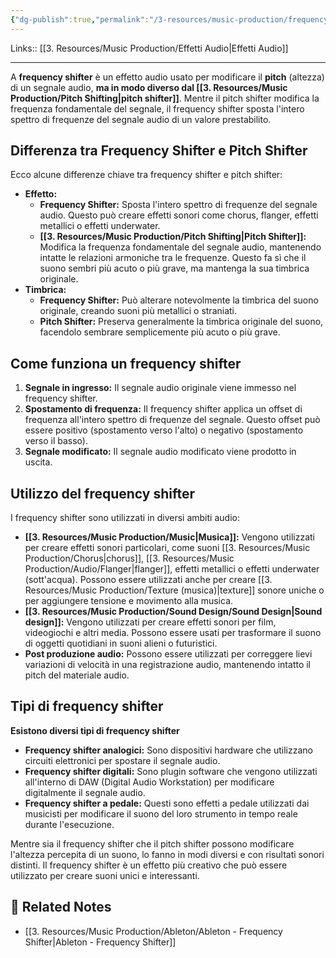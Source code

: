 ```yaml
---
{"dg-publish":true,"permalink":"/3-resources/music-production/frequency-shifter/"}
---
```


Links:: [[3. Resources/Music Production/Effetti Audio\|Effetti Audio]]

---
A **frequency shifter** è un effetto audio usato per modificare il **pitch** (altezza) di un segnale audio, **ma in modo diverso dal [[3. Resources/Music Production/Pitch Shifting\|pitch shifter]]**. Mentre il pitch shifter modifica la frequenza fondamentale del segnale, il frequency shifter sposta l'intero spettro di frequenze del segnale audio di un valore prestabilito.

## Differenza tra Frequency Shifter e Pitch Shifter

Ecco alcune differenze chiave tra frequency shifter e pitch shifter:

- **Effetto:**
    - **Frequency Shifter:** Sposta l'intero spettro di frequenze del segnale audio. Questo può creare effetti sonori come chorus, flanger, effetti metallici o effetti underwater.
    - **[[3. Resources/Music Production/Pitch Shifting\|Pitch Shifter]]:** Modifica la frequenza fondamentale del segnale audio, mantenendo intatte le relazioni armoniche tra le frequenze. Questo fa sì che il suono sembri più acuto o più grave, ma mantenga la sua timbrica originale.
- **Timbrica:**
    - **Frequency Shifter:** Può alterare notevolmente la timbrica del suono originale, creando suoni più metallici o straniati.
    - **Pitch Shifter:** Preserva generalmente la timbrica originale del suono, facendolo sembrare semplicemente più acuto o più grave.

## Come funziona un frequency shifter

1. **Segnale in ingresso:** Il segnale audio originale viene immesso nel frequency shifter.
2. **Spostamento di frequenza:** Il frequency shifter applica un offset di frequenza all'intero spettro di frequenze del segnale. Questo offset può essere positivo (spostamento verso l'alto) o negativo (spostamento verso il basso).
3. **Segnale modificato:** Il segnale audio modificato viene prodotto in uscita.

## Utilizzo del frequency shifter

I frequency shifter sono utilizzati in diversi ambiti audio:

- **[[3. Resources/Music Production/Music\|Musica]]:** Vengono utilizzati per creare effetti sonori particolari, come suoni [[3. Resources/Music Production/Chorus\|chorus]], [[3. Resources/Music Production/Audio/Flanger\|flanger]], effetti metallici o effetti underwater (sott'acqua). Possono essere utilizzati anche per creare [[3. Resources/Music Production/Texture (musica)\|texture]] sonore uniche o per aggiungere tensione e movimento alla musica.
- **[[3. Resources/Music Production/Sound Design/Sound Design\|Sound design]]:** Vengono utilizzati per creare effetti sonori per film, videogiochi e altri media. Possono essere usati per trasformare il suono di oggetti quotidiani in suoni alieni o futuristici.
- **Post produzione audio:** Possono essere utilizzati per correggere lievi variazioni di velocità in una registrazione audio, mantenendo intatto il pitch del materiale audio.

## Tipi di frequency shifter

**Esistono diversi tipi di frequency shifter**

- **Frequency shifter analogici:** Sono dispositivi hardware che utilizzano circuiti elettronici per spostare il segnale audio.
- **Frequency shifter digitali:** Sono plugin software che vengono utilizzati all'interno di DAW (Digital Audio Workstation) per modificare digitalmente il segnale audio.
- **Frequency shifter a pedale:** Questi sono effetti a pedale utilizzati dai musicisti per modificare il suono del loro strumento in tempo reale durante l'esecuzione.

Mentre sia il frequency shifter che il pitch shifter possono modificare l'altezza percepita di un suono, lo fanno in modi diversi e con risultati sonori distinti. Il frequency shifter è un effetto più creativo che può essere utilizzato per creare suoni unici e interessanti.





## 🔗 Related Notes

- [[3. Resources/Music Production/Ableton/Ableton - Frequency Shifter\|Ableton - Frequency Shifter]]
